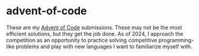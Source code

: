 # advent-of-code
These are my [Advent of Code](https://adventofcode.com/) submissions. These may not be the most efficient solutions, but they get the job done. As of 2024, I approach the competition as an opportunity to practice solving competitive programming-like problems and play with new languages I want to familiarize myself with. 
